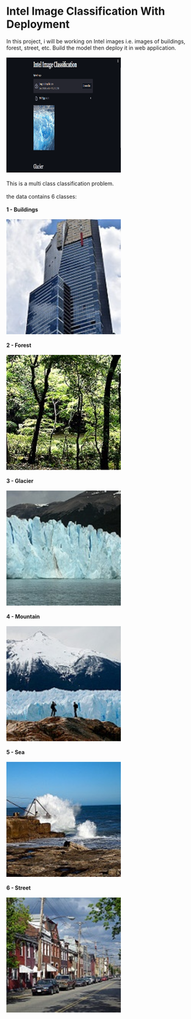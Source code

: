 # Intel Image Classification With Deployment

In this project, i will be working on Intel images i.e. images of buildings, forest, street, etc. Build the model then deploy it in web application.<br><br>
<img src='Intel Image Classification.png' width=300 height=300><br><br>
This is a multi class classification problem.<br><br>
the data contains 6 classes:<br><br>
**1 - Buildings<br><br>**
<img src='Data/Intel Image Dataset/buildings/20057.jpg' width=300 height=300><br><br>
**2 - Forest<br><br>**
<img src='Data/Intel Image Dataset/forest/20082.jpg' width=300 height=300><br><br>
**3 - Glacier<br><br>**
<img src='Data/Intel Image Dataset/glacier/20059.jpg' width=300 height=300><br><br>
**4 - Mountain<br><br>**
<img src='Data/Intel Image Dataset/mountain/20093.jpg' width=300 height=300><br><br>
**5 - Sea<br><br>**
<img src='Data/Intel Image Dataset/sea/20072.jpg' width=300 height=300><br><br>
**6 - Street<br><br>**
<img src='Data/Intel Image Dataset/street/20075.jpg' width=300 height=300><br><br>
